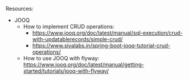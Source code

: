 Resources:

- JOOQ
    - How to implement CRUD operations:
        - https://www.jooq.org/doc/latest/manual/sql-execution/crud-with-updatablerecords/simple-crud/
        - https://www.sivalabs.in/spring-boot-jooq-tutorial-crud-operations/
    - How to use JOOQ with flyway: https://www.jooq.org/doc/latest/manual/getting-started/tutorials/jooq-with-flyway/
